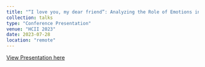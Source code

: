 ```yaml
---
title: "“I love you, my dear friend”: Analyzing the Role of Emotions in the Building of Friendships in Online Fanfiction Communities"
collection: talks
type: "Conference Presentation"
venue: "HCII 2023"
date: 2023-07-28
location: "remote"
---
```


[View Presentation here](https://docs.google.com/presentation/d/1Iq1VdfTc6iywZNcRw8JzNyIl7D997r50_GWW-D-L9F4/edit?usp=sharing)
